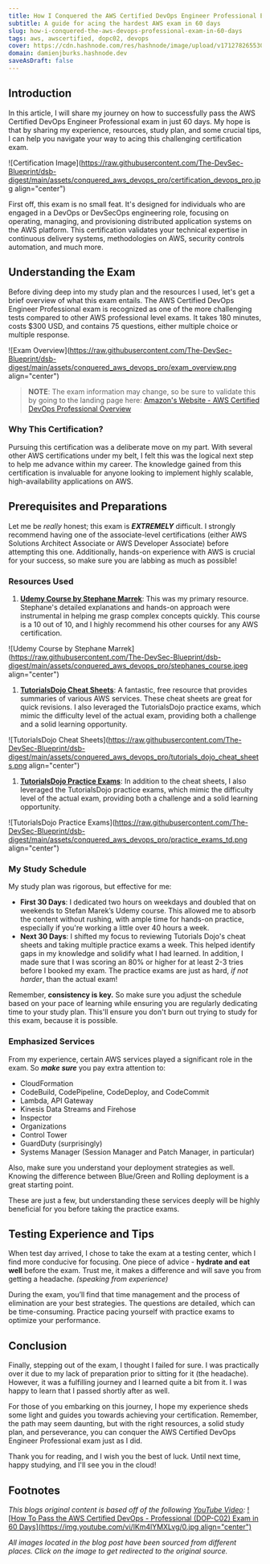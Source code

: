 ```yaml
---
title: How I Conquered the AWS Certified DevOps Engineer Professional Exam in 60 Days
subtitle: A guide for acing the hardest AWS exam in 60 days
slug: how-i-conquered-the-aws-devops-professional-exam-in-60-days
tags: aws, awscertified, dopc02, devops
cover: https://cdn.hashnode.com/res/hashnode/image/upload/v1712782655300/L1KQilgA9.jpg?auto=format
domain: damienjburks.hashnode.dev
saveAsDraft: false
---
```



## Introduction

In this article, I will share my journey on how to successfully pass the AWS Certified DevOps Engineer Professional exam in just 60 days. My hope is that by sharing my experience, resources, study plan, and some crucial tips, I can help you navigate your way to acing this challenging certification exam.

![Certification Image](https://raw.githubusercontent.com/The-DevSec-Blueprint/dsb-digest/main/assets/conquered_aws_devops_pro/certification_devops_pro.jpg align="center")

First off, this exam is no small feat. It's designed for individuals who are engaged in a DevOps or DevSecOps engineering role, focusing on operating, managing, and provisioning distributed application systems on the AWS platform. This certification validates your technical expertise in continuous delivery systems, methodologies on AWS, security controls automation, and much more.

## Understanding the Exam

Before diving deep into my study plan and the resources I used, let's get a brief overview of what this exam entails. The AWS Certified DevOps Engineer Professional exam is recognized as one of the more challenging tests compared to other AWS professional level exams. It takes 180 minutes, costs $300 USD, and contains 75 questions, either multiple choice or multiple response.

![Exam Overview](https://raw.githubusercontent.com/The-DevSec-Blueprint/dsb-digest/main/assets/conquered_aws_devops_pro/exam_overview.png align="center")

> **NOTE**: The exam information may change, so be sure to validate this by going to the landing page here: [Amazon's Website - AWS Certified DevOps Professional Overview](https://aws.amazon.com/certification/certified-devops-engineer-professional/)

### Why This Certification?

Pursuing this certification was a deliberate move on my part. With several other AWS certifications under my belt, I felt this was the logical next step to help me advance within my career. The knowledge gained from this certification is invaluable for anyone looking to implement highly scalable, high-availability applications on AWS.

## Prerequisites and Preparations

Let me be _really_ honest; this exam is **_EXTREMELY_** difficult. I strongly recommend having one of the associate-level certifications (either AWS Solutions Architect Associate or AWS Developer Associate) before attempting this one. Additionally, hands-on experience with AWS is crucial for your success, so make sure you are labbing as much as possible!

### Resources Used

1. [**Udemy Course by Stephane Marrek**](https://www.udemy.com/course/aws-certified-devops-engineer-professional-hands-on/): This was my primary resource. Stephane's detailed explanations and hands-on approach were instrumental in helping me grasp complex concepts quickly. This course is a 10 out of 10, and I highly recommend his other courses for any AWS certification.

![Udemy Course by Stephane Marrek](https://raw.githubusercontent.com/The-DevSec-Blueprint/dsb-digest/main/assets/conquered_aws_devops_pro/stephanes_course.jpeg align="center")

1. [**TutorialsDojo Cheat Sheets**](https://tutorialsdojo.com/aws-cheat-sheets/): A fantastic, free resource that provides summaries of various AWS services. These cheat sheets are great for quick revisions. I also leveraged the TutorialsDojo practice exams, which mimic the difficulty level of the actual exam, providing both a challenge and a solid learning opportunity.

![TutorialsDojo Cheat Sheets](https://raw.githubusercontent.com/The-DevSec-Blueprint/dsb-digest/main/assets/conquered_aws_devops_pro/tutorials_dojo_cheat_sheets.png align="center")

1. [**TutorialsDojo Practice Exams**](https://portal.tutorialsdojo.com/courses/aws-certified-devops-engineer-professional-practice-exams/): In addition to the cheat sheets, I also leveraged the TutorialsDojo practice exams, which mimic the difficulty level of the actual exam, providing both a challenge and a solid learning opportunity.

![TutorialsDojo Practice Exams](https://raw.githubusercontent.com/The-DevSec-Blueprint/dsb-digest/main/assets/conquered_aws_devops_pro/practice_exams_td.png align="center")

### My Study Schedule

My study plan was rigorous, but effective for me:

- **First 30 Days**: I dedicated two hours on weekdays and doubled that on weekends to Stefan Marek’s Udemy course. This allowed me to absorb the content without rushing, with ample time for hands-on practice, especially if you're working a little over 40 hours a week.
- **Next 30 Days**: I shifted my focus to reviewing Tutorials Dojo's cheat sheets and taking multiple practice exams a week. This helped identify gaps in my knowledge and solidify what I had learned. In addition, I made sure that I was scoring an 80% or higher for at least 2-3 tries before I booked my exam. The practice exams are just as hard, _if not harder_, than the actual exam!

Remember, **consistency is key.** So make sure you adjust the schedule based on your pace of learning while ensuring you are regularly dedicating time to your study plan. This'll ensure you don't burn out trying to study for this exam, because it is possible.

### Emphasized Services

From my experience, certain AWS services played a significant role in the exam. So _**make sure**_ you pay extra attention to:

- CloudFormation
- CodeBuild, CodePipeline, CodeDeploy, and CodeCommit
- Lambda, API Gateway
- Kinesis Data Streams and Firehose
- Inspector
- Organizations
- Control Tower
- GuardDuty (surprisingly)
- Systems Manager (Session Manager and Patch Manager, in particular)

Also, make sure you understand your deployment strategies as well. Knowing the difference between Blue/Green and Rolling deployment is a great starting point.

These are just a few, but understanding these services deeply will be highly beneficial for you before taking the practice exams.

## Testing Experience and Tips

When test day arrived, I chose to take the exam at a testing center, which I find more conducive for focusing. One piece of advice - **hydrate and eat well** before the exam. Trust me, it makes a difference and will save you from getting a headache. _(speaking from experience)_

During the exam, you’ll find that time management and the process of elimination are your best strategies. The questions are detailed, which can be time-consuming. Practice pacing yourself with practice exams to optimize your performance.

## Conclusion

Finally, stepping out of the exam, I thought I failed for sure. I was practically over it due to my lack of preparation prior to sitting for it (the headache). However, it was a fulfilling journey and I learned quite a bit from it. I was happy to learn that I passed shortly after as well.

For those of you embarking on this journey, I hope my experience sheds some light and guides you towards achieving your certification. Remember, the path may seem daunting, but with the right resources, a solid study plan, and perseverance, you can conquer the AWS Certified DevOps Engineer Professional exam just as I did.

Thank you for reading, and I wish you the best of luck. Until next time, happy studying, and I'll see you in the cloud!

## Footnotes

_This blogs original content is based off of the following [YouTube Video](https://www.youtube.com/watch?v=lKm4lYMXLvg&t=1s):_
[![How To Pass the AWS Certified DevOps - Professional (DOP-C02) Exam in 60 Days](https://img.youtube.com/vi/lKm4lYMXLvg/0.jpg align="center")](https://www.youtube.com/watch?v=lKm4lYMXLvg)

_All images located in the blog post have been sourced from different places. Click on the image to get redirected to the original source._
